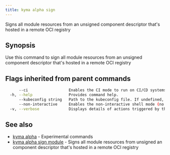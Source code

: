 ```yaml
---
title: kyma alpha sign
---
```


Signs all module resources from an unsigned component descriptor that's hosted in a remote OCI registry

## Synopsis

Use this command to sign all module resources from an unsigned component descriptor that's hosted in a remote OCI registry

## Flags inherited from parent commands

```bash
      --ci                  Enables the CI mode to run on CI/CD systems. It avoids any user interaction (such as no dialog prompts) and ensures that logs are formatted properly in log files (such as no spinners for CLI steps).
  -h, --help                Provides command help.
      --kubeconfig string   Path to the kubeconfig file. If undefined, Kyma CLI uses the KUBECONFIG environment variable, or falls back "/$HOME/.kube/config".
      --non-interactive     Enables the non-interactive shell mode (no colorized output, no spinner)
  -v, --verbose             Displays details of actions triggered by the command.
```

## See also

* [kyma alpha](kyma_alpha.md)	 - Experimental commands
* [kyma alpha sign module](kyma_alpha_sign_module.md)	 - Signs all module resources from unsigned an component descriptor that's hosted in a remote OCI registry

